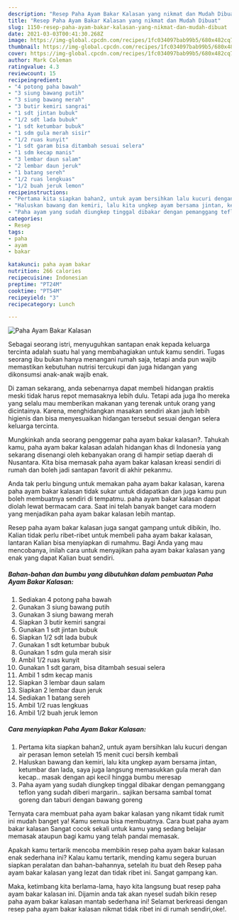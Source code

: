 ```yaml
---
description: "Resep Paha Ayam Bakar Kalasan yang nikmat dan Mudah Dibuat"
title: "Resep Paha Ayam Bakar Kalasan yang nikmat dan Mudah Dibuat"
slug: 1150-resep-paha-ayam-bakar-kalasan-yang-nikmat-dan-mudah-dibuat
date: 2021-03-03T00:41:30.268Z
image: https://img-global.cpcdn.com/recipes/1fc034097bab99b5/680x482cq70/paha-ayam-bakar-kalasan-foto-resep-utama.jpg
thumbnail: https://img-global.cpcdn.com/recipes/1fc034097bab99b5/680x482cq70/paha-ayam-bakar-kalasan-foto-resep-utama.jpg
cover: https://img-global.cpcdn.com/recipes/1fc034097bab99b5/680x482cq70/paha-ayam-bakar-kalasan-foto-resep-utama.jpg
author: Mark Coleman
ratingvalue: 4.3
reviewcount: 15
recipeingredient:
- "4 potong paha bawah"
- "3 siung bawang putih"
- "3 siung bawang merah"
- "3 butir kemiri sangrai"
- "1 sdt jintan bubuk"
- "1/2 sdt lada bubuk"
- "1 sdt ketumbar bubuk"
- "1 sdm gula merah sisir"
- "1/2 ruas kunyit"
- "1 sdt garam bisa ditambah sesuai selera"
- "1 sdm kecap manis"
- "3 lembar daun salam"
- "2 lembar daun jeruk"
- "1 batang sereh"
- "1/2 ruas lengkuas"
- "1/2 buah jeruk lemon"
recipeinstructions:
- "Pertama kita siapkan bahan2, untuk ayam bersihkan lalu kucuri dengan air perasan lemon setelah 15 menit cuci bersih kembali"
- "Haluskan bawang dan kemiri, lalu kita ungkep ayam bersama jintan, ketumbar dan lada, saya juga langsung memasukkan gula merah dan kecap.. masak dengan api kecil hingga bumbu meresap"
- "Paha ayam yang sudah diungkep tinggal dibakar dengan pemanggang teflon yang sudah diberi margarin.. sajikan bersama sambal tomat goreng dan taburi dengan bawang goreng"
categories:
- Resep
tags:
- paha
- ayam
- bakar

katakunci: paha ayam bakar 
nutrition: 266 calories
recipecuisine: Indonesian
preptime: "PT24M"
cooktime: "PT54M"
recipeyield: "3"
recipecategory: Lunch

---
```



![Paha Ayam Bakar Kalasan](https://img-global.cpcdn.com/recipes/1fc034097bab99b5/680x482cq70/paha-ayam-bakar-kalasan-foto-resep-utama.jpg)

Sebagai seorang istri, menyuguhkan santapan enak kepada keluarga tercinta adalah suatu hal yang membahagiakan untuk kamu sendiri. Tugas seorang ibu bukan hanya menangani rumah saja, tetapi anda pun wajib memastikan kebutuhan nutrisi tercukupi dan juga hidangan yang dikonsumsi anak-anak wajib enak.

Di zaman  sekarang, anda sebenarnya dapat membeli hidangan praktis meski tidak harus repot memasaknya lebih dulu. Tetapi ada juga lho mereka yang selalu mau memberikan makanan yang terenak untuk orang yang dicintainya. Karena, menghidangkan masakan sendiri akan jauh lebih higienis dan bisa menyesuaikan hidangan tersebut sesuai dengan selera keluarga tercinta. 



Mungkinkah anda seorang penggemar paha ayam bakar kalasan?. Tahukah kamu, paha ayam bakar kalasan adalah hidangan khas di Indonesia yang sekarang disenangi oleh kebanyakan orang di hampir setiap daerah di Nusantara. Kita bisa memasak paha ayam bakar kalasan kreasi sendiri di rumah dan boleh jadi santapan favorit di akhir pekanmu.

Anda tak perlu bingung untuk memakan paha ayam bakar kalasan, karena paha ayam bakar kalasan tidak sukar untuk didapatkan dan juga kamu pun boleh membuatnya sendiri di tempatmu. paha ayam bakar kalasan dapat diolah lewat bermacam cara. Saat ini telah banyak banget cara modern yang menjadikan paha ayam bakar kalasan lebih mantap.

Resep paha ayam bakar kalasan juga sangat gampang untuk dibikin, lho. Kalian tidak perlu ribet-ribet untuk membeli paha ayam bakar kalasan, lantaran Kalian bisa menyiapkan di rumahmu. Bagi Anda yang mau mencobanya, inilah cara untuk menyajikan paha ayam bakar kalasan yang enak yang dapat Kalian buat sendiri.

<!--inarticleads1-->

##### Bahan-bahan dan bumbu yang dibutuhkan dalam pembuatan Paha Ayam Bakar Kalasan:

1. Sediakan 4 potong paha bawah
1. Gunakan 3 siung bawang putih
1. Gunakan 3 siung bawang merah
1. Siapkan 3 butir kemiri sangrai
1. Gunakan 1 sdt jintan bubuk
1. Siapkan 1/2 sdt lada bubuk
1. Gunakan 1 sdt ketumbar bubuk
1. Gunakan 1 sdm gula merah sisir
1. Ambil 1/2 ruas kunyit
1. Gunakan 1 sdt garam, bisa ditambah sesuai selera
1. Ambil 1 sdm kecap manis
1. Siapkan 3 lembar daun salam
1. Siapkan 2 lembar daun jeruk
1. Sediakan 1 batang sereh
1. Ambil 1/2 ruas lengkuas
1. Ambil 1/2 buah jeruk lemon




<!--inarticleads2-->

##### Cara menyiapkan Paha Ayam Bakar Kalasan:

1. Pertama kita siapkan bahan2, untuk ayam bersihkan lalu kucuri dengan air perasan lemon setelah 15 menit cuci bersih kembali
1. Haluskan bawang dan kemiri, lalu kita ungkep ayam bersama jintan, ketumbar dan lada, saya juga langsung memasukkan gula merah dan kecap.. masak dengan api kecil hingga bumbu meresap
1. Paha ayam yang sudah diungkep tinggal dibakar dengan pemanggang teflon yang sudah diberi margarin.. sajikan bersama sambal tomat goreng dan taburi dengan bawang goreng




Ternyata cara membuat paha ayam bakar kalasan yang nikamt tidak rumit ini mudah banget ya! Kamu semua bisa membuatnya. Cara buat paha ayam bakar kalasan Sangat cocok sekali untuk kamu yang sedang belajar memasak ataupun bagi kamu yang telah pandai memasak.

Apakah kamu tertarik mencoba membikin resep paha ayam bakar kalasan enak sederhana ini? Kalau kamu tertarik, mending kamu segera buruan siapkan peralatan dan bahan-bahannya, setelah itu buat deh Resep paha ayam bakar kalasan yang lezat dan tidak ribet ini. Sangat gampang kan. 

Maka, ketimbang kita berlama-lama, hayo kita langsung buat resep paha ayam bakar kalasan ini. Dijamin anda tak akan nyesel sudah bikin resep paha ayam bakar kalasan mantab sederhana ini! Selamat berkreasi dengan resep paha ayam bakar kalasan nikmat tidak ribet ini di rumah sendiri,oke!.

